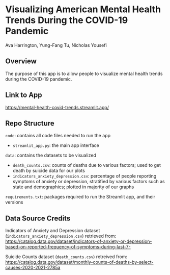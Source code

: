 # Visualizing American Mental Health Trends During the COVID-19 Pandemic

Ava Harrington, Yung-Fang Tu, Nicholas Yousefi

## Overview

The purpose of this app is to allow people to visualize mental health trends during the COVID-19 pandemic.

## Link to App

https://mental-health-covid-trends.streamlit.app/

## Repo Structure

`code`: contains all code files needed to run the app
- `streamlit_app.py`: the main app interface

`data`: contains the datasets to be visualized
- `death_counts.csv`: counts of deaths due to various factors; used to get death by suicide data for our plots
- `indicators_anxiety_depression.csv`: percentage of people reporting symptoms of anxiety or depression, stratified by various factors such as state and demographics; plotted in majority of our graphs

`requirements.txt`: packages required to run the Streamlit app, and their versions

## Data Source Credits

Indicators of Anxiety and Depression dataset (`indicators_anxiety_depression.csv`) retrieved from: https://catalog.data.gov/dataset/indicators-of-anxiety-or-depression-based-on-reported-frequency-of-symptoms-during-last-7-

Suicide Counts dataset (`death_counts.csv`) retreived from: https://catalog.data.gov/dataset/monthly-counts-of-deaths-by-select-causes-2020-2021-2785a
